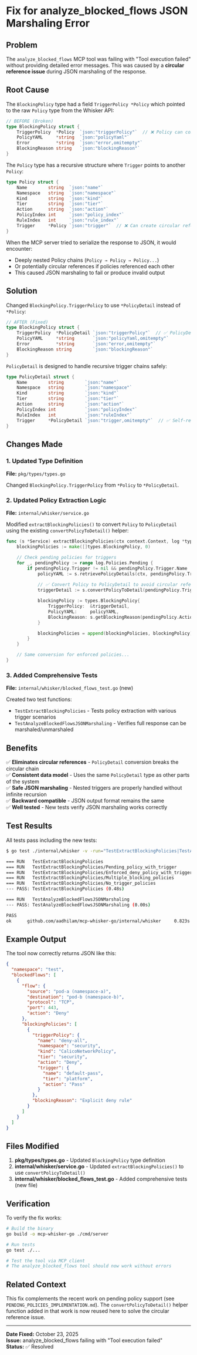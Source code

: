 # Fix for analyze_blocked_flows JSON Marshaling Error

## Problem

The `analyze_blocked_flows` MCP tool was failing with "Tool execution failed" without providing detailed error messages. This was caused by a **circular reference issue** during JSON marshaling of the response.

## Root Cause

The `BlockingPolicy` type had a field `TriggerPolicy *Policy` which pointed to the raw `Policy` type from the Whisker API:

```go
// BEFORE (Broken)
type BlockingPolicy struct {
    TriggerPolicy  *Policy  `json:"triggerPolicy"`  // ❌ Policy can contain circular references
    PolicyYAML     *string  `json:"policyYaml"`
    Error          *string  `json:"error,omitempty"`
    BlockingReason string   `json:"blockingReason"`
}
```

The `Policy` type has a recursive structure where `Trigger` points to another `Policy`:

```go
type Policy struct {
    Name        string  `json:"name"`
    Namespace   string  `json:"namespace"`
    Kind        string  `json:"kind"`
    Tier        string  `json:"tier"`
    Action      string  `json:"action"`
    PolicyIndex int     `json:"policy_index"`
    RuleIndex   int     `json:"rule_index"`
    Trigger     *Policy `json:"trigger"`  // ❌ Can create circular references
}
```

When the MCP server tried to serialize the response to JSON, it would encounter:
- Deeply nested Policy chains (`Policy → Policy → Policy...`)
- Or potentially circular references if policies referenced each other
- This caused JSON marshaling to fail or produce invalid output

## Solution

Changed `BlockingPolicy.TriggerPolicy` to use `*PolicyDetail` instead of `*Policy`:

```go
// AFTER (Fixed)
type BlockingPolicy struct {
    TriggerPolicy  *PolicyDetail `json:"triggerPolicy"`  // ✅ PolicyDetail handles nesting correctly
    PolicyYAML     *string       `json:"policyYaml,omitempty"`
    Error          *string       `json:"error,omitempty"`
    BlockingReason string        `json:"blockingReason"`
}
```

`PolicyDetail` is designed to handle recursive trigger chains safely:

```go
type PolicyDetail struct {
    Name        string        `json:"name"`
    Namespace   string        `json:"namespace"`
    Kind        string        `json:"kind"`
    Tier        string        `json:"tier"`
    Action      string        `json:"action"`
    PolicyIndex int           `json:"policyIndex"`
    RuleIndex   int           `json:"ruleIndex"`
    Trigger     *PolicyDetail `json:"trigger,omitempty"`  // ✅ Self-referential but safe
}
```

## Changes Made

### 1. Updated Type Definition
**File:** `pkg/types/types.go`

Changed `BlockingPolicy.TriggerPolicy` from `*Policy` to `*PolicyDetail`.

### 2. Updated Policy Extraction Logic
**File:** `internal/whisker/service.go`

Modified `extractBlockingPolicies()` to convert `Policy` to `PolicyDetail` using the existing `convertPolicyToDetail()` helper:

```go
func (s *Service) extractBlockingPolicies(ctx context.Context, log *types.FlowLog) []types.BlockingPolicy {
    blockingPolicies := make([]types.BlockingPolicy, 0)

    // Check pending policies for triggers
    for _, pendingPolicy := range log.Policies.Pending {
        if pendingPolicy.Trigger != nil && pendingPolicy.Trigger.Name != "" {
            policyYAML := s.retrievePolicyDetails(ctx, pendingPolicy.Trigger)
            
            // ✅ Convert Policy to PolicyDetail to avoid circular references
            triggerDetail := s.convertPolicyToDetail(pendingPolicy.Trigger)

            blockingPolicy := types.BlockingPolicy{
                TriggerPolicy:  &triggerDetail,
                PolicyYAML:     policyYAML,
                BlockingReason: s.getBlockingReason(pendingPolicy.Action),
            }

            blockingPolicies = append(blockingPolicies, blockingPolicy)
        }
    }

    // Same conversion for enforced policies...
}
```

### 3. Added Comprehensive Tests
**File:** `internal/whisker/blocked_flows_test.go` (new)

Created two test functions:
- `TestExtractBlockingPolicies` - Tests policy extraction with various trigger scenarios
- `TestAnalyzeBlockedFlowsJSONMarshaling` - Verifies full response can be marshaled/unmarshaled

## Benefits

✅ **Eliminates circular references** - `PolicyDetail` conversion breaks the circular chain  
✅ **Consistent data model** - Uses the same `PolicyDetail` type as other parts of the system  
✅ **Safe JSON marshaling** - Nested triggers are properly handled without infinite recursion  
✅ **Backward compatible** - JSON output format remains the same  
✅ **Well tested** - New tests verify JSON marshaling works correctly  

## Test Results

All tests pass including the new tests:

```bash
$ go test ./internal/whisker -v -run="TestExtractBlockingPolicies|TestAnalyzeBlockedFlowsJSONMarshaling"

=== RUN   TestExtractBlockingPolicies
=== RUN   TestExtractBlockingPolicies/Pending_policy_with_trigger
=== RUN   TestExtractBlockingPolicies/Enforced_deny_policy_with_trigger
=== RUN   TestExtractBlockingPolicies/Multiple_blocking_policies
=== RUN   TestExtractBlockingPolicies/No_trigger_policies
--- PASS: TestExtractBlockingPolicies (0.48s)

=== RUN   TestAnalyzeBlockedFlowsJSONMarshaling
--- PASS: TestAnalyzeBlockedFlowsJSONMarshaling (0.00s)

PASS
ok      github.com/aadhilam/mcp-whisker-go/internal/whisker     0.823s
```

## Example Output

The tool now correctly returns JSON like this:

```json
{
  "namespace": "test",
  "blockedFlows": [
    {
      "flow": {
        "source": "pod-a (namespace-a)",
        "destination": "pod-b (namespace-b)",
        "protocol": "TCP",
        "port": 443,
        "action": "Deny"
      },
      "blockingPolicies": [
        {
          "triggerPolicy": {
            "name": "deny-all",
            "namespace": "security",
            "kind": "CalicoNetworkPolicy",
            "tier": "security",
            "action": "Deny",
            "trigger": {
              "name": "default-pass",
              "tier": "platform",
              "action": "Pass"
            }
          },
          "blockingReason": "Explicit deny rule"
        }
      ]
    }
  ]
}
```

## Files Modified

1. **pkg/types/types.go** - Updated `BlockingPolicy` type definition
2. **internal/whisker/service.go** - Updated `extractBlockingPolicies()` to use `convertPolicyToDetail()`
3. **internal/whisker/blocked_flows_test.go** - Added comprehensive tests (new file)

## Verification

To verify the fix works:

```bash
# Build the binary
go build -o mcp-whisker-go ./cmd/server

# Run tests
go test ./...

# Test the tool via MCP client
# The analyze_blocked_flows tool should now work without errors
```

## Related Context

This fix complements the recent work on pending policy support (see `PENDING_POLICIES_IMPLEMENTATION.md`). The `convertPolicyToDetail()` helper function added in that work is now reused here to solve the circular reference issue.

---

**Date Fixed:** October 23, 2025  
**Issue:** analyze_blocked_flows failing with "Tool execution failed"  
**Status:** ✅ Resolved
